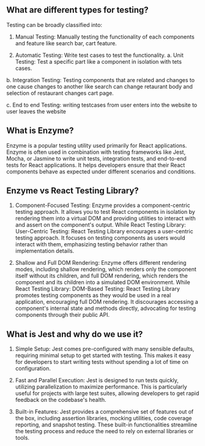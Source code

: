 ## What are different types for testing?
Testing can be broadly classified into: 

1. Manual Testing: Manually testing the functionality of each components and feature like search bar, cart feature.

2. Automatic Testing: Write test cases to test the functionality.
  a. Unit Testing: Test a specific part like a component in isolation with tets cases.

  b. Integration Testing: Testing components that are related and changes to one cause changes to another like search can change retaurant body and selection of restaurant changes cart page.

  c. End to end Testing:  writing testcases from user enters into the website to user leaves the website

## What is Enzyme?
Enzyme is a popular testing utility used primarily for React applications. Enzyme is often used in combination with testing frameworks like Jest, Mocha, or Jasmine to write unit tests, integration tests, and end-to-end tests for React applications. It helps developers ensure that their React components behave as expected under different scenarios and conditions.

## Enzyme vs React Testing Library?

1. Component-Focused Testing: Enzyme provides a component-centric testing approach. It allows you to test React components in isolation by rendering them into a virtual DOM and providing utilities to interact with and assert on the component's output.
While React Testing Library:
User-Centric Testing: React Testing Library encourages a user-centric testing approach. It focuses on testing components as users would interact with them, emphasizing testing behavior rather than implementation details.

2. Shallow and Full DOM Rendering: Enzyme offers different rendering modes, including shallow rendering, which renders only the component itself without its children, and full DOM rendering, which renders the component and its children into a simulated DOM environment.
While React Testing Library:
DOM-Based Testing: React Testing Library promotes testing components as they would be used in a real application, encouraging full DOM rendering. It discourages accessing a component's internal state and methods directly, advocating for testing components through their public API.

## What is Jest and why do we use it?

1. Simple Setup: Jest comes pre-configured with many sensible defaults, requiring minimal setup to get started with testing. This makes it easy for developers to start writing tests without spending a lot of time on configuration.

2. Fast and Parallel Execution: Jest is designed to run tests quickly, utilizing parallelization to maximize performance. This is particularly useful for projects with large test suites, allowing developers to get rapid feedback on the codebase's health.

3. Built-in Features: Jest provides a comprehensive set of features out of the box, including assertion libraries, mocking utilities, code coverage reporting, and snapshot testing. These built-in functionalities streamline the testing process and reduce the need to rely on external libraries or tools.